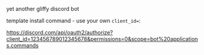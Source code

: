 yet another gliffy discord bot

template install command - use your own `client_id=`:

<https://discord.com/api/oauth2/authorize?client_id=123456789012345678&permissions=0&scope=bot%20applications.commands>
